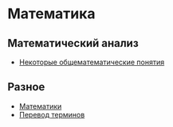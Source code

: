 # Математика

## Математический анализ

* [Некоторые общематематические понятия](calculus/chapter%201.md)

## Разное

* [Математики](mathematicians.md)
* [Перевод терминов](translation.md)
